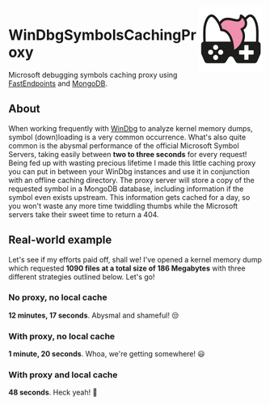 <img src="assets/NSS-128x128.png" align="right" />

# WinDbgSymbolsCachingProxy

Microsoft debugging symbols caching proxy using [FastEndpoints](https://fast-endpoints.com/) and [MongoDB](https://mongodb-entities.com/).

## About

When working frequently with [WinDbg](https://learn.microsoft.com/en-us/windows-hardware/drivers/debugger/debugging-using-windbg-preview) to analyze kernel memory dumps, symbol (down)loading is a very common occurrence. What's also quite common is the abysmal performance of the official Microsoft Symbol Servers, taking easily between **two to three seconds** for every request! Being fed up with wasting precious lifetime I made this little caching proxy you can put in between your WinDbg instances and use it in conjunction with an offline caching directory. The proxy server will store a copy of the requested symbol in a MongoDB database, including information if the symbol even exists upstream. This information gets cached for a day, so you won't waste any more time twiddling thumbs while the Microsoft servers take their sweet time to return a 404.

## Real-world example

Let's see if my efforts paid off, shall we! I've opened a kernel memory dump which requested **1090 files at a total size of 186 Megabytes** with three different strategies outlined below. Let's go!

### No proxy, no local cache

**12 minutes, 17 seconds**. Abysmal and shameful! 😒

### With proxy, no local cache

**1 minute, 20 seconds**.  Whoa, we're getting somewhere! 😃

### With proxy and local cache

**48 seconds**. Heck yeah! 🥳
